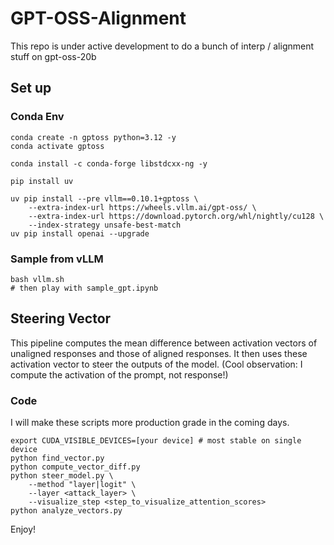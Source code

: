 # GPT-OSS-Alignment

This repo is under active development to do a bunch of interp / alignment stuff on gpt-oss-20b

## Set up

### Conda Env
```
conda create -n gptoss python=3.12 -y
conda activate gptoss

conda install -c conda-forge libstdcxx-ng -y

pip install uv
    
uv pip install --pre vllm==0.10.1+gptoss \
    --extra-index-url https://wheels.vllm.ai/gpt-oss/ \
    --extra-index-url https://download.pytorch.org/whl/nightly/cu128 \
    --index-strategy unsafe-best-match
uv pip install openai --upgrade
```

### Sample from vLLM

```
bash vllm.sh
# then play with sample_gpt.ipynb
```

## Steering Vector

This pipeline computes the mean difference between activation vectors of unaligned responses and those of aligned responses. It then uses these activation vector to steer the outputs of the model. (Cool observation: I compute the activation of the prompt, not response!)

### Code

I will make these scripts more production grade in the coming days.

```
export CUDA_VISIBLE_DEVICES=[your device] # most stable on single device
python find_vector.py
python compute_vector_diff.py
python steer_model.py \
    --method "layer|logit" \
    --layer <attack_layer> \
    --visualize_step <step_to_visualize_attention_scores> 
python analyze_vectors.py 
```

Enjoy!